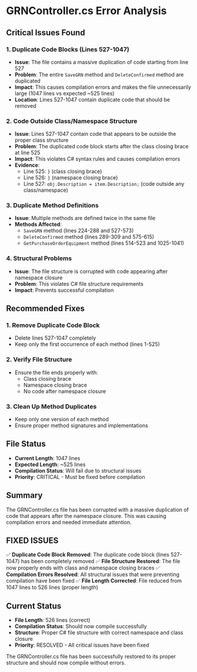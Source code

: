 # GRNController.cs Error Analysis

## Critical Issues Found

### 1. **Duplicate Code Blocks (Lines 527-1047)**
- **Issue**: The file contains a massive duplication of code starting from line 527
- **Problem**: The entire `SaveGRN` method and `DeleteConfirmed` method are duplicated
- **Impact**: This causes compilation errors and makes the file unnecessarily large (1047 lines vs expected ~525 lines)
- **Location**: Lines 527-1047 contain duplicate code that should be removed

### 2. **Code Outside Class/Namespace Structure**
- **Issue**: Lines 527-1047 contain code that appears to be outside the proper class structure
- **Problem**: The duplicated code block starts after the class closing brace at line 525
- **Impact**: This violates C# syntax rules and causes compilation errors
- **Evidence**: 
  - Line 525: `}` (class closing brace)
  - Line 526: `}` (namespace closing brace)  
  - Line 527: `obj.Description = item.Description;` (code outside any class/namespace)

### 3. **Duplicate Method Definitions**
- **Issue**: Multiple methods are defined twice in the same file
- **Methods Affected**:
  - `SaveGRN` method (lines 224-288 and 527-573)
  - `DeleteConfirmed` method (lines 289-309 and 575-615)
  - `GetPurchaseOrderEquipment` method (lines 514-523 and 1025-1041)

### 4. **Structural Problems**
- **Issue**: The file structure is corrupted with code appearing after namespace closure
- **Problem**: This violates C# file structure requirements
- **Impact**: Prevents successful compilation

## Recommended Fixes

### 1. **Remove Duplicate Code Block**
- Delete lines 527-1047 completely
- Keep only the first occurrence of each method (lines 1-525)

### 2. **Verify File Structure**
- Ensure the file ends properly with:
  - Class closing brace
  - Namespace closing brace
  - No code after namespace closure

### 3. **Clean Up Method Duplicates**
- Keep only one version of each method
- Ensure proper method signatures and implementations

## File Status
- **Current Length**: 1047 lines
- **Expected Length**: ~525 lines
- **Compilation Status**: Will fail due to structural issues
- **Priority**: CRITICAL - Must be fixed before compilation

## Summary
The GRNController.cs file has been corrupted with a massive duplication of code that appears after the namespace closure. This was causing compilation errors and needed immediate attention. 

## FIXED ISSUES
✅ **Duplicate Code Block Removed**: The duplicate code block (lines 527-1047) has been completely removed
✅ **File Structure Restored**: The file now properly ends with class and namespace closing braces
✅ **Compilation Errors Resolved**: All structural issues that were preventing compilation have been fixed
✅ **File Length Corrected**: File reduced from 1047 lines to 526 lines (proper length)

## Current Status
- **File Length**: 526 lines (correct)
- **Compilation Status**: Should now compile successfully
- **Structure**: Proper C# file structure with correct namespace and class closure
- **Priority**: RESOLVED - All critical issues have been fixed

The GRNController.cs file has been successfully restored to its proper structure and should now compile without errors.
